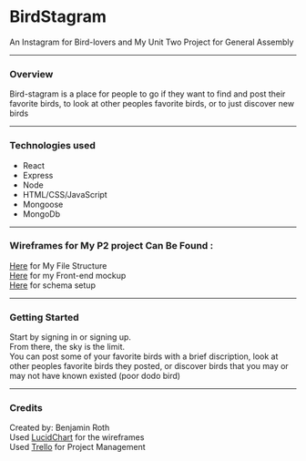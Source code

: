 # BirdStagram
An Instagram for Bird-lovers and My Unit Two Project for General Assembly
***

### Overview

Bird-stagram is a place for people to go if they want to find and post their favorite birds,  to look at other peoples favorite birds, or to just discover new birds 
***
### Technologies used
* React
* Express
* Node
* HTML/CSS/JavaScript
* Mongoose
* MongoDb
***
### Wireframes for My P2 project Can Be Found :

[Here](https://lucid.app/lucidchart/94e59b58-89b6-4744-ad19-bc83022767f3/edit) for My File Structure
<br>
[Here](https://lucid.app/lucidchart/5724392f-2f96-49f2-b31f-afc29d14d982/edit?page=0_0#?folder_id=home&browser=icon) for my Front-end mockup 
 <br>
 [Here](https://lucid.app/lucidchart/547f1cca-02c7-45e6-b395-3e3ad5e260eb/edit?beaconFlowId=DB6EB7F6416D073E&page=0_0#?folder_id=home&browser=icon) for schema setup
***
### Getting Started
Start by signing in or signing up. <br>
From there, the sky is the limit. <br> 
You can post some of your favorite birds with a brief discription, look at other peoples favorite birds they posted, or discover birds that you may or may not have known existed (poor dodo bird)
***
### Credits
Created by: Benjamin Roth <br>
Used [LucidChart](https://www.lucidchart.com/pages/landing?utm_source=google&utm_medium=cpc&utm_campaign=en_unitedstates_desktop_branded_x_exact&km_CPC_CampaignId=1457964857&km_CPC_AdGroupID=57044764032&km_CPC_Keyword=lucid%20chart&km_CPC_MatchType=e&km_CPC_ExtensionID=&km_CPC_Network=g&km_CPC_AdPosition=&km_CPC_Creative=442433231228&km_CPC_TargetID=aud-552508845282:kwd-55720648523&km_CPC_Country=9026808&km_CPC_Device=c&km_CPC_placement=&km_CPC_target=&mkwid=saGRaeFKN_pcrid_442433231228_pkw_lucid%20chart_pmt_e_pdv_c_slid__pgrid_57044764032_ptaid_aud-552508845282:kwd-55720648523_&gclid=CjwKCAiAkan9BRAqEiwAP9X6USUmcj86fZcHNK0YNpbVCMyFf21gGMXjqlLxeriX5PRWR9rKcxGZrBoCuQ0QAvD_BwE) for the wireframes <br>
Used [Trello](www.trello.com) for Project Management
